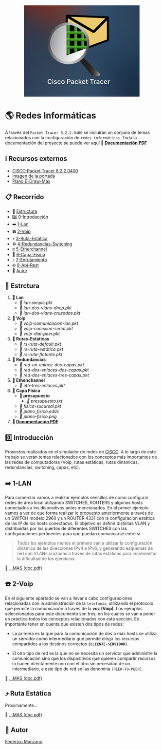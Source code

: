 <p align="center" style="border-radius: 50px; overflow: hidden;">
  <img src="imagenes/portada/portada.png" style='height: 300px; width: 370px overflow: hidden;'/>
</p>

# :earth_americas: Redes Informáticas 

A través del ```Packet Tracer 8.2.2.0400``` se incluirán un conjuno de temas relacionados con la configuración de ```redes informáticas```. Toda la documentación del proyecto se puede ver aquí <b>:green_book: [Documentación PDF](doc.pdf)</b>

 
 ## :information_source: Recursos externos

- [CISCO Packet Tracer 8.2.2.0400](https://www.netacad.com/es/articles/news/download-cisco-packet-tracer)
- [Imagen de la portada](https://www.netacad.com/)
- [Plano E-Draw-Max](https://www.edrawmax.com/)

## :clipboard: Recorrido
- :file_folder: [Estructura](#file_folder-estrctura)
- :zero: [0-Introducción](#zero-introducción)
- :arrow_right: [1-Lan](#arrow_right-1-lan)
- :telephone: [2-Voip](#telephone-2-voip)
- :arrow_heading_up: [3-Ruta-Estática](#arrow_heading_up-ruta-estática)
- :recycle: [4-Redundancias-Switching](#)
- :on: [5-Etherchannel](#)
- :european_post_office: [6-Capa-Fisica](#)
- :arrow_heading_up: [7-Enrutamiento](#)
- :globe_with_meridians: [8-Api-Rest](#)
- :man_with_gua_pi_mao: [Autor](#man_with_gua_pi_mao-autor)

## :file_folder: Estrctura

1. <b>:open_file_folder: Lan</b>
    * <i>:page_facing_up: lan-simple.pkt</i>
    * <i>:page_facing_up: lan-dos-vlans-dhcp.pkt</i>
    * <i>:page_facing_up: lan-dos-vlans-cruzadas.pkt</i>
2. <b>:open_file_folder: Voip</b>
    * <i>:page_facing_up: voip-comunicacion-lan.pkt</i>
    * <i>:page_facing_up: voip-conexion-serial.pkt</i>
    * <i>:page_facing_up: voip-dial-peer.pkt</i>
3. <b>:open_file_folder: Rutas-Estáticas</b>
    * <i>:page_facing_up: rs-ruta-default.pkt</i>
    * <i>:page_facing_up: rs-ruta-estática.pkt</i>
    * <i>:page_facing_up: rs-ruta-flotante.pkt</i>
4. <b>:open_file_folder: Redundancias</b>
    * <i>:page_facing_up: red-un-enlace-dos-capas.pkt</i>
    * <i>:page_facing_up: red-dos-enlaces-dos-capas.pkt</i>
    * <i>:page_facing_up: red-dos-enlaces-tres-capas.pkt</i>
5.  <b>:open_file_folder: Ethenchannel</b>
    * <i>:page_facing_up: eth-tres-enlaces.pkt</i>
6. <b>:open_file_folder: Capa Física</b>
    * <b>:open_file_folder: presupuesto</b>
        * <i>:page_facing_up: presupuesto.txt</i>
    * <i>:page_facing_up: fisica-sucursal.pkt</i>
    * <i>:page_facing_up: plano_fisico.eddx</i>
    * <i>:page_facing_up: plano-fisico.png</i>
15. <b>:green_book: [Documentación PDF](doc.pdf)</b>

## :zero: Introducción

Proyectos realizados en el simulador de redes de [CISCO](https://www.cisco.com/site/ar/es/index.html). A lo largo de este trabajo se verán temas relacionados con los conceptos más importantes de las redes de computadoras (Voip, rutas estáticas, rutas dinámicas, redundancias, switching, capas, etc).

## :arrow_right: 1-LAN

Para comenzar vamos a realizar ejemplos sencillos de como configurar redes de área local utilizando SWITCHES,  ROUTERS y algunos hosts conectados a los dispositivos antes mencionados. 
En el primer ejemplo vamos a ver de que forma realizar lo propuesto anteriormente a través de un SWITCH modelo 2960 y un ROUTER 4331 con la configuración estática de las IP de los hosts conectados. 
El objetivo es definir distintas VLAN y distribuirlas por los puertos de diferentes SWITCHES con las configuraciones pertinentes para que puedan comunicarse entre sí.

> Todos los ejemplos menos el primero van a utilizar la configuración dinámica de las direcciones IPv4 e IPv6, y generando esquemas de red con VLANs cruzadas a través de rutas estáticas para incrementar la dificultad de los ejercicios.


:green_book: [...MAS (doc.pdf)](/doc.pdf)

## :telephone: 2-Voip

En el siguiente apartado se van a llevar a cabo configuraciones relacionadas con la administración de la ```telefonía```, utilizando el protocolo que permite la comunicación a través de la <b>voz (Voip)</b>.
Los ejemplos seleccionados para este documento son tres, en los cuales se van a poner en práctica todos los conceptos relacionados con esta sección. Es importante tener en cuenta que existen dos tipos de redes:

- La primera es la que para la comunicación de dos o más hosts se utiliza un servidor como intermediario que permite dirigir los recursos compartidos a los destinos correctos <b>```(CLIENTE-SERVIDOR)```</b>.

- El otro tipo de red es la que no se necesita un servidor que administre la comunicación sino que los dispositivos que quieren compartir recursos lo hacen directamente uno con el otro sin necesidad de un intermediario, a este tipo de red se las denomina ```(PEER-TO-PEER)```.

:green_book: [...MAS (doc.pdf)](/doc.pdf)

## :arrow_heading_up: Ruta Estática
Proximamente...

:green_book: [...MAS (doc.pdf)](/doc.pdf)

## :man_with_gua_pi_mao: Autor
[Federico Manzano](http://github.com/FedeManzano)



